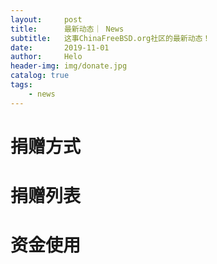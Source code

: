 ```yaml
---
layout:     post
title:      最新动态｜ News
subtitle:   这事ChinaFreeBSD.org社区的最新动态！
date:       2019-11-01
author:     Helo
header-img: img/donate.jpg
catalog: true
tags:
    - news
---
```

# 捐赠方式


# 捐赠列表


# 资金使用
